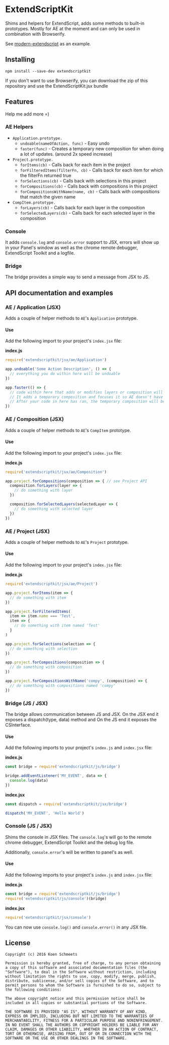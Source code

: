 # ExtendScriptKit

Shims and helpers for ExtendScript, adds some methods to built-in prototypes.
Mostly for AE at the moment and can only be used in combination with Browserify.

See [modern-extendscript](https://github.com/vespakoen/modern-extendscript) as an example.

## Installing

```shell
npm install --save-dev extendscriptkit
```

If you don't want to use Browserify, you can download the zip of this repository and use the ExtendScriptKit.jsx bundle

## Features

Help me add more =)

### AE Helpers

- `Application.prototype.`
  - `undoable(nameOfAction, func)` - Easy undo
  - `faster(func)` - Creates a temporary new composition for when doing a lot of updates. (around 2x speed increase)
- `Project.prototype.`
  - `forItems(cb)` - Calls back for each item in the project
  - `forFilteredItems(filterFn, cb)` - Calls back for each item for which the filterFn returned true
  - `forSelections(cb)` - Calls back with selections in this project
  - `forCompositions(cb)` - Calls back with compositions in this project
  - `forCompositionsWithName(name, cb)` - Calls back with compositions that match the given name
- `CompItem.prototype.`
  - `forLayers(cb)` - Calls back for each layer in the composition
  - `forSelectedLayers(cb)` - Calls back for each selected layer in the composition

### Console

It adds `console.log` and `console.error` support to JSX, errors will show up in your Panel's window as well as the chrome remote debugger, ExtendScript Toolkit and a logfile.

### Bridge

The bridge provides a simple way to send a message from JSX to JS.

## API documentation and examples

### AE / Application (JSX)

Adds a couple of helper methods to `AE`'s `Application` prototype.

#### Use

Add the following import to your project's `index.jsx` file:

**index.js**
```js
require('extendscriptkit/jsx/ae/Application')

app.undoable('Some Action Description', () => {
  // everything you do within here will be undoable
})

app.faster(() => {
  // code within here that adds or modifies layers or composition will be faster.
  // It adds a temporary composition and focuses it so AE doesn't have to do a lot of re-draws.
  // After your code in here has ran, the temporary composition will be removed.
})
```
### AE / Composition (JSX)

Adds a couple of helper methods to `AE`'s `CompItem` prototype.

#### Use

Add the following import to your project's `index.jsx` file:

**index.js**
```js
require('extendscriptkit/jsx/ae/Composition')

app.project.forCompositions(composition => { // see Project API
  composition.forLayers(layer => {
    // do something with layer
  })

  composition.forSelectedLayers(selectedLayer => {
    // do something with selected layer
  })
})
```
### AE / Project (JSX)

Adds a couple of helper methods to `AE`'s `Project` prototype.

#### Use

Add the following import to your project's `index.jsx` file:

**index.js**
```js
require('extendscriptkit/jsx/ae/Project')

app.project.forItems(item => {
  // do something with item
})

app.project.forFilteredItems(
  item => item.name === 'Test',
  item => {
    // do something with item named 'Test'
  }
)

app.project.forSelections(selection => {
  // do something with selection
})

app.project.forCompositions(composition => {
  // do something with composition
})

app.project.forCompositionsWithName('compy', (composition) => {
  // do something with compositions named 'compy'
})
```
### Bridge (JS / JSX)

The bridge allows communication between JS and JSX.
On the JSX end it exposes a dispatch(type, data) method and
On the JS end it exposes the CSInterface.

#### Use

Add the following imports to your project's `index.js` and `index.jsx` file:

**index.js**
```js
const bridge = require('extendscriptkit/js/bridge')

bridge.addEventListener('MY_EVENT', data => {
  console.log(data)
})
```

**index.jsx**
```js
const dispatch = require('extendscriptkit/jsx/bridge')

dispatch('MY_EVENT', 'Hello World')
```
### Console (JS / JSX)

Shims the console in JSX files.
The `console.log`'s will go to the remote chrome debugger, ExtendScript Toolkit and
the debug log file.

Additionally, `console.error`'s will be written to panel's <body> as well.

#### Use

Add the following imports to your project's `index.js` and `index.jsx` file:

**index.js**
```js
const bridge = require('extendscriptkit/js/bridge')
require('extendscriptkit/js/console')(bridge)
```

**index.jsx**
```js
require('extendscriptkit/jsx/console')
```

You can now use `console.log()` and `console.error()` in any JSX file.

## License

```
Copyright (c) 2016 Koen Schmeets

Permission is hereby granted, free of charge, to any person obtaining a copy of this software and associated documentation files (the "Software"), to deal in the Software without restriction, including without limitation the rights to use, copy, modify, merge, publish, distribute, sublicense, and/or sell copies of the Software, and to permit persons to whom the Software is furnished to do so, subject to the following conditions:

The above copyright notice and this permission notice shall be included in all copies or substantial portions of the Software.

THE SOFTWARE IS PROVIDED "AS IS", WITHOUT WARRANTY OF ANY KIND, EXPRESS OR IMPLIED, INCLUDING BUT NOT LIMITED TO THE WARRANTIES OF MERCHANTABILITY, FITNESS FOR A PARTICULAR PURPOSE AND NONINFRINGEMENT. IN NO EVENT SHALL THE AUTHORS OR COPYRIGHT HOLDERS BE LIABLE FOR ANY CLAIM, DAMAGES OR OTHER LIABILITY, WHETHER IN AN ACTION OF CONTRACT, TORT OR OTHERWISE, ARISING FROM, OUT OF OR IN CONNECTION WITH THE SOFTWARE OR THE USE OR OTHER DEALINGS IN THE SOFTWARE.
```
